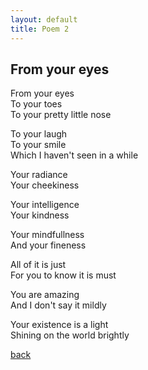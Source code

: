 ```yaml
---
layout: default
title: Poem 2
---
```


## From your eyes

From your eyes \
To your toes \
To your pretty little nose

To your laugh \
To your smile \
Which I haven't seen in a while

Your radiance \
Your cheekiness

Your intelligence \
Your kindness

Your mindfullness \
And your fineness

All of it is just \
For you to know it is must

You are amazing \
And I don't say it mildly

Your existence is a light \
Shining on the world brightly


 [back](../index-page.html)